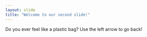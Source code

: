 ```yaml
---
layout: slide
title: "Welcome to our second slide!"
---
```

Do you ever feel like a plastic bag?
Use the left arrow to go back!
